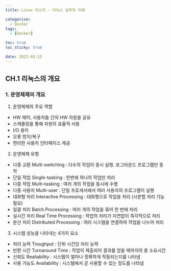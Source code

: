 ```yaml
---
title: Linux 마스터 - 리눅스 실무의 이해

categorise:
  - Docker
tags:
  - [Docker]

toc: true
toc_sticky: true

date: 2023-03-13
---
```


## CH.1 리눅스의 개요
### 1. 운영체제의 개요
1. 운영체제의 주요 역할
  - HW 제어, 사용자들 간의 HW 자원을 공유
  - 스케줄링을 통해 자원의 효율적 사용
  - I/O 용이
  - 오류 방지/복구
  - 편리한 사용자 인터페이스 제공

2. 운영체제 유형
  - 다중 교환 Multi-switching : 다수의 작업이 동시 실행. 포그라운드 프로그램만 동작
  - 단일 작업 Single-tasking : 한번에 하나의 작업만 처리
  - 다중 작업 Multi-tasking : 여러 개의 작업을 동시에 수행
  - 다중 사용자 Multi-user : 단일 프로세서에서 여러 사용자의 프로그램이 실행
  - 대화형 처리 Interactive Processing : 대화형으로 작업을 처리 (시분할 처리 기능 필요)
  - 일괄 처리 Batch Processing : 여러 개의 작업을 묶어 한 번에 처리
  - 실시간 처리 Real Time Processing : 작업의 처리가 지연없이 즉각적으로 처리
  - 분산 처리 Distributed Processing : 여러 시스템을 연결하여 작업을 나누어 처리

3. 시스템 성능을 나타내는 4가지 요소
  - 처리 능력 Troughput : 단위 시간당 처리 능력
  - 반환 시간 Turnaround Time : 작업이 제출되어 결과를 얻을 때까지의 총 소요시간
  - 신뢰도 Realiability : 시스템이 얼마나 정확하게 작동되는지를 나타냄
  - 사용 가능도 Availability : 시스템에서 곧 사용할 수 있는 정도를 나타냄


